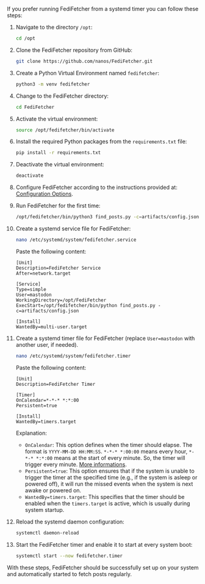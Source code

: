 If you prefer running FediFetcher from a systemd timer you can follow these steps:

1. Navigate to the directory `/opt`:
    ```bash
    cd /opt
    ```

2. Clone the FediFetcher repository from GitHub:
    ```bash
    git clone https://github.com/nanos/FediFetcher.git
    ```

3. Create a Python Virtual Environment named `fedifetcher`:
    ```bash
    python3 -m venv fedifetcher
    ```

4. Change to the FediFetcher directory:
    ```bash
    cd FediFetcher
    ```

5. Activate the virtual environment:
    ```bash
    source /opt/fedifetcher/bin/activate
    ```

6. Install the required Python packages from the `requirements.txt` file:
    ```bash
    pip install -r requirements.txt
    ```

7. Deactivate the virtual environment:
    ```bash
    deactivate
    ```

8. Configure FediFetcher according to the instructions provided at: [Configuration Options](https://github.com/nanos/FediFetcher/wiki/FediFetcher-configuration-options).

9. Run FediFetcher for the first time:
    ```bash
    /opt/fedifetcher/bin/python3 find_posts.py -c=artifacts/config.json
    ```

10. Create a systemd service file for FediFetcher:
    ```bash
    nano /etc/systemd/system/fedifetcher.service
    ```
    Paste the following content:
    ```
    [Unit]
    Description=FediFetcher Service
    After=network.target

    [Service]
    Type=simple
    User=mastodon
    WorkingDirectory=/opt/FediFetcher
    ExecStart=/opt/fedifetcher/bin/python find_posts.py -c=artifacts/config.json

    [Install]
    WantedBy=multi-user.target
    ```

11. Create a systemd timer file for FediFetcher (replace `User=mastodon` with another user, if needed).
    ```bash
    nano /etc/systemd/system/fedifetcher.timer
    ```
    Paste the following content:
    ```
    [Unit]
    Description=FediFetcher Timer

    [Timer]
    OnCalendar=*-*-* *:*:00
    Persistent=true

    [Install]
    WantedBy=timers.target
    ```

    Explanation:
    - `OnCalendar`: This option defines when the timer should elapse. The format is `YYYY-MM-DD HH:MM:SS`. `*-*-* *:00:00` means every hour, `*-*-* *:*:00` means at the start of every minute. So, the timer will trigger every minute. [More informations](https://silentlad.com/systemd-timers-oncalendar-(cron)-format-explained).
    - `Persistent=true`: This option ensures that if the system is unable to trigger the timer at the specified time (e.g., if the system is asleep or powered off), it will run the missed events when the system is next awake or powered on.
    - `WantedBy=timers.target`: This specifies that the timer should be enabled when the `timers.target` is active, which is usually during system startup.

12. Reload the systemd daemon configuration:
    ```bash
    systemctl daemon-reload
    ```

13. Start the FediFetcher timer and enable it to start at every system boot:
    ```bash
    systemctl start --now fedifetcher.timer
    ```

With these steps, FediFetcher should be successfully set up on your system and automatically started to fetch posts regularly.